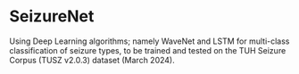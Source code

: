 # SeizureNet
Using Deep Learning algorithms; namely WaveNet and LSTM for multi-class classification of seizure types, to be trained and tested on the TUH Seizure Corpus (TUSZ v2.0.3) dataset (March 2024).
